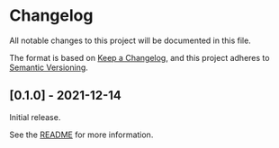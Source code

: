 # Changelog

All notable changes to this project will be documented in this file.

The format is based on [Keep a Changelog](https://keepachangelog.com/en/1.0.0/),
and this project adheres to [Semantic Versioning](https://semver.org/spec/v2.0.0.html).


## [0.1.0] - 2021-12-14

Initial release.

See the [README](https://github.com/wayfair-incubator/AeroSharp/blob/main/README.md) for more information.